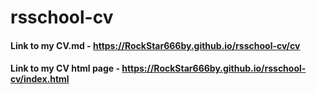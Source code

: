 # rsschool-cv
#### Link to my CV.md - https://RockStar666by.github.io/rsschool-cv/cv

#### Link to my CV html page  - https://RockStar666by.github.io/rsschool-cv/index.html
